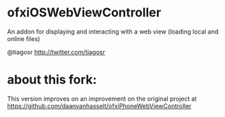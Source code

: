 ofxiOSWebViewController
=======================

An addon for displaying and interacting with a web view (loading local and online files)

@tiagosr
http://twitter.com/tiagosr

about this fork:
==========================

This version improves on an improvement on the original project at https://github.com/daanvanhasselt/ofxiPhoneWebViewController
